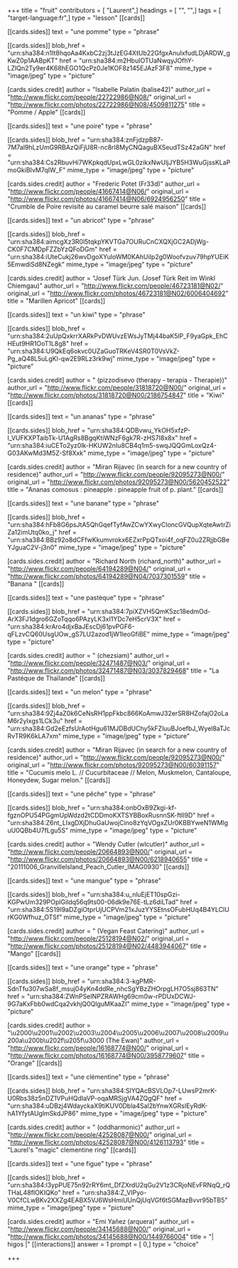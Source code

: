+++
title = "fruit"
contributors = [ "Laurent",]
headings = [ "", "",]
tags = [ "target-language:fr",]
type = "lesson"
[[cards]]

[[cards.sides]]
text = "une pomme"
type = "phrase"

[[cards.sides]]
blob_href = "urn:sha384:n1It8hqoAa4KxbC2zj3tJzEG4XtUb22GfgxAnuIxfudLDjARDW_gKwZ0p1AABpKT"
href = "urn:sha384:m2HbuIOTUaNwqyJOfhY-LZIQn2Ty9er4K68hEGO1QcPz0Je1KOF8z145EJAzF3F8"
mime_type = "image/jpeg"
type = "picture"

[cards.sides.credit]
author = "Isabelle Palatin (balise42)"
author_url = "http://www.flickr.com/people/22722986@N08/"
original_url = "http://www.flickr.com/photos/22722986@N08/4509811275"
title = "Pomme / Apple"
[[cards]]

[[cards.sides]]
text = "une poire"
type = "phrase"

[[cards.sides]]
blob_href = "urn:sha384:znFjdzpB87-7M7al9hLzUmG9RBAzQiFjU8R-nc8rI8MyCNQaguBXSeudTSz42aGN"
href = "urn:sha384:Cs2RbuvHi7WKpkqdUpxLwGL0zikxNwUljJYB5H3WuGjssKLaPmoGkiBIvM7qIW_F"
mime_type = "image/jpeg"
type = "picture"

[cards.sides.credit]
author = "Frederic Potet (Fr33d)"
author_url = "http://www.flickr.com/people/41667414@N06/"
original_url = "http://www.flickr.com/photos/41667414@N06/6924956250"
title = "Crumble de Poire revisité au caramel beurre salé maison"
[[cards]]

[[cards.sides]]
text = "un abricot"
type = "phrase"

[[cards.sides]]
blob_href = "urn:sha384:aimcgXz3R0l5tqkpYKVTGa7OURuCnCXQXjGC2ADjWg-CK0F7CMDpFZZbYzQFoDGm"
href = "urn:sha384:iUteCukj26wvDgoXYuloWM0KAhUiIp2g0Woofvzuv79hpYUEiK5EmwdiSd8NZegk"
mime_type = "image/jpeg"
type = "picture"

[cards.sides.credit]
author = "Josef Türk Jun. (Josef Türk Reit im Winkl Chiemgau)"
author_url = "http://www.flickr.com/people/46723181@N02/"
original_url = "http://www.flickr.com/photos/46723181@N02/6006404692"
title = "Marillen Apricot"
[[cards]]

[[cards.sides]]
text = "un kiwi"
type = "phrase"

[[cards.sides]]
blob_href = "urn:sha384:2uUpQxkrrXARkPvDWUvzEWsJyTMj44baK5lP_F9yaGpk_EhCHEut9HR1OoT1L8g8"
href = "urn:sha384:U9QkEq6okvc0UZaGuoTRKeV4SR0T0VsVkZ-Pg_aQ48L5uLgKl-qw2E9RLz3rk9wj"
mime_type = "image/jpeg"
type = "picture"

[cards.sides.credit]
author = " (pizzodisevo (therapy - terapia - Therapie))"
author_url = "http://www.flickr.com/people/31818720@N00/"
original_url = "http://www.flickr.com/photos/31818720@N00/2186754847"
title = "Kiwi"
[[cards]]

[[cards.sides]]
text = "un ananas"
type = "phrase"

[[cards.sides]]
blob_href = "urn:sha384:QDBvwu_YkOH5xfzP-l_VUFKXPTaibTk-U1AgRs8BgqKtiWNzF6gk7R-zHS7I8x8x"
href = "urn:sha384:iuCETo2yz0lk-HKUW2nIu8CB4q1m5-swqJQQGmLoxQz4-G03AKwMd3M5Z-Sf8Xxk"
mime_type = "image/jpeg"
type = "picture"

[cards.sides.credit]
author = "Miran Rijavec (in search for a new country of residence)"
author_url = "http://www.flickr.com/people/92095273@N00/"
original_url = "http://www.flickr.com/photos/92095273@N00/5620452522"
title = "Ananas comosus : pineapple : pineapple fruit of p. plant."
[[cards]]

[[cards.sides]]
text = "une banane"
type = "phrase"

[[cards.sides]]
blob_href = "urn:sha384:hFb8G6psJtA5QhGqefTyfAwZCwYXwyCloncGVQupXqteAwtrZiZa12imUtq0ko_j"
href = "urn:sha384:BBz92o8dCFfwKkumvrokx6EZxrPpQTxoi4f_oqFZ0u2ZRjjbGBeYJguaC2V-j3n0"
mime_type = "image/jpeg"
type = "picture"

[cards.sides.credit]
author = "Richard North (richard_north)"
author_url = "http://www.flickr.com/people/64194289@N04/"
original_url = "http://www.flickr.com/photos/64194289@N04/7037301559"
title = "Banana "
[[cards]]

[[cards.sides]]
text = "une pastèque"
type = "phrase"

[[cards.sides]]
blob_href = "urn:sha384:7piXZVH5QmK5zc18edmOd-ArX3FJ1dgro6GZoTqqo6PAzyLK3xI1YDc7eH5crV3X"
href = "urn:sha384:krAro4djxBaJEscDj61pvPGF6-qFLzvCQ60UsgUOw_gS7LU2azod1jW1leoGfiBE"
mime_type = "image/jpeg"
type = "picture"

[cards.sides.credit]
author = " (chezsiam)"
author_url = "http://www.flickr.com/people/32471487@N03/"
original_url = "http://www.flickr.com/photos/32471487@N03/3037829468"
title = "La Pastéque de Thaïlande"
[[cards]]

[[cards.sides]]
text = "un melon"
type = "phrase"

[[cards.sides]]
blob_href = "urn:sha384:9Zj4aZ0k6CeNsRH1ppFkbc866KoAmwJ32erSR8HZofajO2oLaM6r2yIxgs1LCk3u"
href = "urn:sha384:Gd2eEzfsUrAotHgu61MJDBdUChy5kFZluuBJoefbJ_Wyel8aTJcRvTR9K6kLA7xm"
mime_type = "image/jpeg"
type = "picture"

[cards.sides.credit]
author = "Miran Rijavec (in search for a new country of residence)"
author_url = "http://www.flickr.com/people/92095273@N00/"
original_url = "http://www.flickr.com/photos/92095273@N00/60391157"
title = "Cucumis melo L. // Cucurbitaceae // Melon, Muskmelon, Cantaloupe, Honeydew, Sugar melon."
[[cards]]

[[cards.sides]]
text = "une pêche"
type = "phrase"

[[cards.sides]]
blob_href = "urn:sha384:onbOxB9Zkgi-kf-fgznOPU54PGgmUpWdzd2tCDDmoKXTSYBBoxRusnnSK-ftIl9D"
href = "urn:sha384:Z6nt_LIxgDXjDhuGaUwojCino8zYqVOgxZUr0KBBYweN1WMlguU0QBb4U7fLgu5S"
mime_type = "image/jpeg"
type = "picture"

[cards.sides.credit]
author = "Wendy Cutler (wlcutler)"
author_url = "http://www.flickr.com/people/20664893@N00/"
original_url = "http://www.flickr.com/photos/20664893@N00/6218940655"
title = "20111006_GranvilleIsland_Peach_Cutler_IMAG0930"
[[cards]]

[[cards.sides]]
text = "une mangue"
type = "phrase"

[[cards.sides]]
blob_href = "urn:sha384:u_nluEjET10spGzi-KGPwUm329POplGildq56q9ts00-06dk9e76E-tLz6diLTad"
href = "urn:sha384:5S19I9aDZgiOtprUjUCPVm21xJuzYYSEtnsOFubHUq4B4YLClUrKG0Wfhuz_OTSf"
mime_type = "image/jpeg"
type = "picture"

[cards.sides.credit]
author = " (Vegan Feast Catering)"
author_url = "http://www.flickr.com/people/25128194@N02/"
original_url = "http://www.flickr.com/photos/25128194@N02/4483944067"
title = "Mango"
[[cards]]

[[cards.sides]]
text = "une orange"
type = "phrase"

[[cards.sides]]
blob_href = "urn:sha384:3-kgPMR-SdnTfu307wSa8f_msuj04yKn4ddRe_nhcSgYBzZHOrpgLH7O5sj863TN"
href = "urn:sha384:ZWnPSeINPZRAWHg69cm0w-rPDUxDCWJ-9G7aKxFbb0wdCqa2vkhjQ0QlguMKaaZI"
mime_type = "image/jpeg"
type = "picture"

[cards.sides.credit]
author = "\u2000\u2001\u2002\u2003\u2004\u2005\u2006\u2007\u2008\u2009\u200a\u200b\u202f\u205f\u3000 (The Ewan)"
author_url = "http://www.flickr.com/people/16168774@N00/"
original_url = "http://www.flickr.com/photos/16168774@N00/3958779607"
title = "Orange"
[[cards]]

[[cards.sides]]
text = "une clémentine"
type = "phrase"

[[cards.sides]]
blob_href = "urn:sha384:SIYQAcBSVLOp7-LUwsP2mrK-U0Rbs38z5nDZ1VPuHQdIaVP-oqaMRSjgVA4ZQgQF"
href = "urn:sha384:uDBzj4WdayckaX9tiKUV0Dbla4Sal2bYnwXGRsIEyRdK-hA1YfytAUglmSkdJP86"
mime_type = "image/jpeg"
type = "picture"

[cards.sides.credit]
author = " (oddharmonic)"
author_url = "http://www.flickr.com/people/42528087@N00/"
original_url = "http://www.flickr.com/photos/42528087@N00/4126113793"
title = "Laurel's \"magic\" clementine ring"
[[cards]]

[[cards.sides]]
text = "une figue"
type = "phrase"

[[cards.sides]]
blob_href = "urn:sha384:l3ypPUE75n92rRY6mt_DfZXrdU2qGu2V1z3CRjoNEvFRNqQ_rQTHaL48fIOKIQKo"
href = "urn:sha384:Z_VIPyo-V0CfCLwBKv2XXZg4EABX5VJ6WsHmiUUnQjUqVGf6tSGMazBvvr95bTB5"
mime_type = "image/jpeg"
type = "picture"

[cards.sides.credit]
author = "Emi Yañez (arquera)"
author_url = "http://www.flickr.com/people/34145688@N00/"
original_url = "http://www.flickr.com/photos/34145688@N00/1449766004"
title = "| higos |"
[[interactions]]
answer = 1
prompt = [ 0,]
type = "choice"

+++
